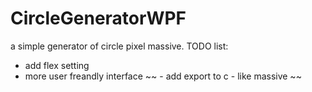 # CircleGeneratorWPF
a simple generator of circle pixel massive. 
TODO list:
- add flex setting 
- more user freandly interface
~~ - add export to c - like massive ~~
